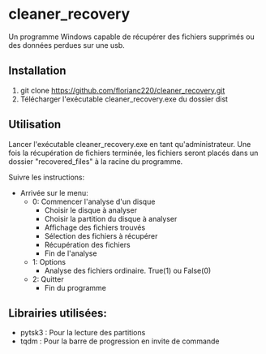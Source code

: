 # cleaner_recovery
Un programme Windows capable de récupérer des fichiers supprimés ou des données perdues sur une usb.

## Installation
1. git clone https://github.com/florianc220/cleaner_recovery.git
2. Télécharger l'exécutable cleaner_recovery.exe du dossier dist

## Utilisation
Lancer l'exécutable cleaner_recovery.exe en tant qu'administrateur.
Une fois la récupération de fichiers terminée, les fichiers seront placés 
dans un dossier "recovered_files" à la racine du programme.

Suivre les instructions:
- Arrivée sur le menu: 
    - 0: Commencer l'analyse d'un disque
      - Choisir le disque à analyser
      - Choisir la partition du disque à analyser
      - Affichage des fichiers trouvés
      - Sélection des fichiers à récupérer
      - Récupération des fichiers
      - Fin de l'analyse
    - 1: Options
      - Analyse des fichiers ordinaire. True(1) ou False(0)
    - 2: Quitter
      - Fin du programme

## Librairies utilisées:
- pytsk3 : Pour la lecture des partitions
- tqdm : Pour la barre de progression en invite de commande

